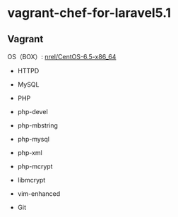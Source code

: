 # vagrant-chef-for-laravel5.1


## Vagrant

OS（BOX）: [nrel/CentOS-6.5-x86_64](https://vagrantcloud.com/nrel/boxes/CentOS-6.5-x86_64)

* HTTPD
* MySQL
* PHP

* php-devel
* php-mbstring 
* php-mysql 
* php-xml 
* php-mcrypt 

* libmcrypt

* vim-enhanced
* Git
